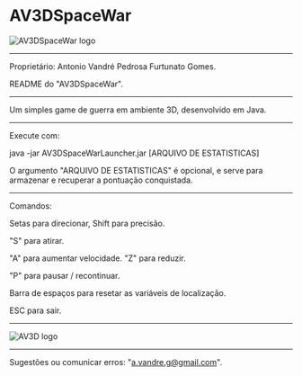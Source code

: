 # AV3DSpaceWar
![AV3DSpaceWar logo](https://antoniovandre2.github.io/AV3DSpaceWar/AV3DSpaceWar%20-%20Logo%20-%20200p.png)
____________________

Proprietário: Antonio Vandré Pedrosa Furtunato Gomes.

README do "AV3DSpaceWar".
____________________

Um simples game de guerra em ambiente 3D, desenvolvido em Java.
_____

Execute com:

java -jar AV3DSpaceWarLauncher.jar [ARQUIVO DE ESTATISTICAS]

O argumento "ARQUIVO DE ESTATISTICAS" é opcional, e serve para armazenar e recuperar a pontuação conquistada.
____________________

Comandos:

Setas para direcionar, Shift para precisão.

"S" para atirar.

"A" para aumentar velocidade. "Z" para reduzir.

"P" para pausar / recontinuar.

Barra de espaços para resetar as variáveis de localização.

ESC para sair.
____________________

![AV3D logo](https://antoniovandre2.github.io/AV3DSpaceWar/Powered%20by%20AV3D%20engine%20-%20200p.png)
____________________

Sugestões ou comunicar erros: "a.vandre.g@gmail.com".
